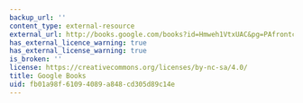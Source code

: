 ```yaml
---
backup_url: ''
content_type: external-resource
external_url: http://books.google.com/books?id=Hmweh1VtxUAC&pg=PAfrontcover
has_external_licence_warning: true
has_external_license_warning: true
is_broken: ''
license: https://creativecommons.org/licenses/by-nc-sa/4.0/
title: Google Books
uid: fb01a98f-6109-4089-a848-cd305d89c14e
---
```

